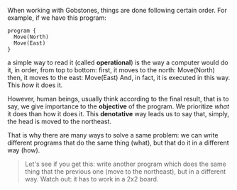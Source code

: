 When working with Gobstones, things are done following certain order.
For example, if we have this program:
 
```gobstones
program {
  Move(North)
  Move(East)
}
```

a simple way to read it (called **operational**) is the way a computer would do it, in order, from top to bottom:
first, it moves to the north:
Move(North)
then, it moves to the east:
Move(East)
And, in fact, it is executed in this way. This _how_ it does it.
 
However, human beings, usually think according to the final result, that is to say, we give importance to the **objective** of the program. We prioritize _what_ it does than how it does it. This **denotative** way leads us to say that, simply, the head is moved to the northeast.

That is why there are many ways to solve a same problem: we can write different programs that do the same thing (what), but that do it in a different way (how).

> Let's see if you get this: write another program which does the same thing that the previous one (move to the northeast), but in a different way. Watch out: it has to work in a 2x2 board.
